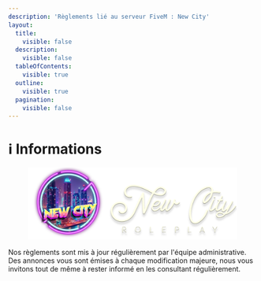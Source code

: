 ```yaml
---
description: 'Règlements lié au serveur FiveM : New City'
layout:
  title:
    visible: false
  description:
    visible: false
  tableOfContents:
    visible: true
  outline:
    visible: true
  pagination:
    visible: false
---
```


# ℹ️ Informations

<figure><img src=".gitbook/assets/NewCityV3Banner.png" alt=""><figcaption></figcaption></figure>

Nos règlements sont mis à jour régulièrement par l'équipe administrative. Des annonces vous sont émises à chaque modification majeure, nous vous invitons tout de même à rester informé en les consultant régulièrement.
